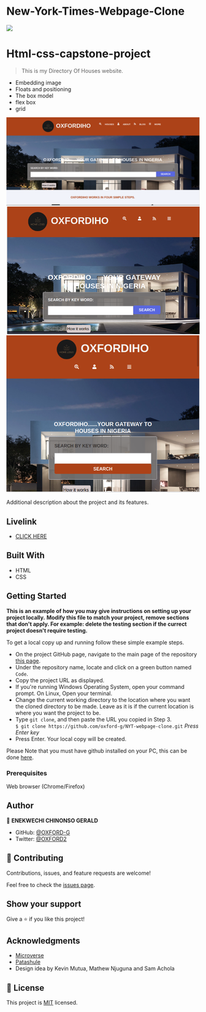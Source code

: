 # New-York-Times-Webpage-Clone
![](https://img.shields.io/badge/Microverse-blueviolet)

# Html-css-capstone-project

> This is my Directory Of Houses website.
- Embedding image
- Floats and positioning
- The box model
- flex box
- grid

![screenshot](assets/img/index-1.png)
![screenshot](assets/img/index-2.png)
![screenshot](assets/img/index-3.png)

Additional description about the project and its features.
## Livelink

- [CLICK HERE](https://oxford-g.github.io/HTML-CSS-CAPSTONE-PROJECT/index.html)

## Built With

- HTML
- CSS



## Getting Started

**This is an example of how you may give instructions on setting up your project locally.**
**Modify this file to match your project, remove sections that don't apply. For example: delete the testing section if the currect project doesn't require testing.**


To get a local copy up and running follow these simple example steps.

- On the project GitHub page, navigate to the main page of the repository [this page](https://oxford-g.github.io/NYT-webpage-clone/).
- Under the repository name, locate and click on a green button named `Code`.
- Copy the project URL as displayed.
- If you're running Windows Operating System, open your command prompt. On Linux, Open your terminal.
- Change the current working directory to the location where you want the cloned directory to be made. Leave as it is if the current location is where you want the project to be.
- Type `git clone`, and then paste the URL you copied in Step 3.<br>
  `$ git clone https://github.com/oxford-g/NYT-webpage-clone.git` <em>Press Enter key</em><br>
- Press Enter. Your local copy will be created.

Please Note that you must have github installed on your PC, this can be done [here](https://gist.github.com/derhuerst/1b15ff4652a867391f03).


### Prerequisites

Web browser (Chrome/Firefox)


## Author

👤 **ENEKWECHI CHINONSO GERALD**

- GitHub: [@OXFORD-G](https://github.com/OXFORD-G)
- Twitter: [@OXFORD2](https://twitter.com/OXFORD2)


## 🤝 Contributing

Contributions, issues, and feature requests are welcome!

Feel free to check the [issues page](https://github.com/Oxford-G/HTML-CSS-CAPSTONE-PROJECT/issues).

## Show your support

Give a ⭐️ if you like this project!

## Acknowledgments

- [Microverse](https://www.microverse.org/)
- [Patashule](https://www.patashule.com)
- Design idea by Kevin Mutua, Mathew Njuguna and Sam Achola 

## 📝 License

This project is [MIT](https://rem.mit-license.org ) licensed.

